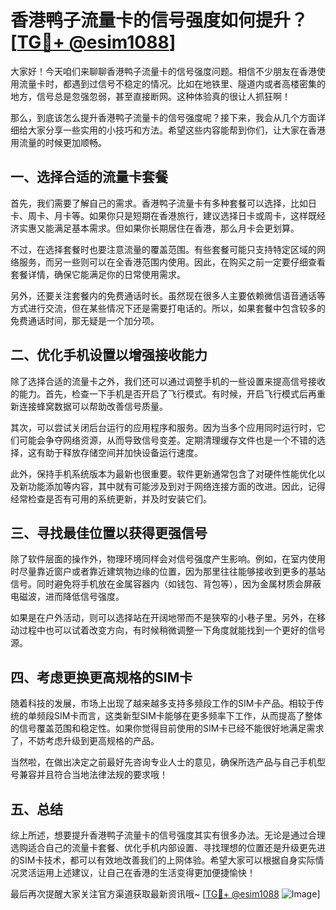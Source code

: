 # 香港鸭子流量卡的信号强度如何提升？[[TG💪+ @esim1088](https://t.me/s/esim1088)]

大家好！今天咱们来聊聊香港鸭子流量卡的信号强度问题。相信不少朋友在香港使用流量卡时，都遇到过信号不稳定的情况。比如在地铁里、隧道内或者高楼密集的地方，信号总是忽强忽弱，甚至直接断网。这种体验真的很让人抓狂啊！

那么，到底该怎么提升香港鸭子流量卡的信号强度呢？接下来，我会从几个方面详细给大家分享一些实用的小技巧和方法。希望这些内容能帮到你们，让大家在香港用流量的时候更加顺畅。

## 一、选择合适的流量卡套餐

首先，我们需要了解自己的需求。香港鸭子流量卡有多种套餐可以选择，比如日卡、周卡、月卡等。如果你只是短期在香港旅行，建议选择日卡或周卡，这样既经济实惠又能满足基本需求。但如果你长期居住在香港，那么月卡会更划算。

不过，在选择套餐时也要注意流量的覆盖范围。有些套餐可能只支持特定区域的网络服务，而另一些则可以在全香港范围内使用。因此，在购买之前一定要仔细查看套餐详情，确保它能满足你的日常使用需求。

另外，还要关注套餐内的免费通话时长。虽然现在很多人主要依赖微信语音通话等方式进行交流，但在某些情况下还是需要打电话的。所以，如果套餐中包含较多的免费通话时间，那无疑是一个加分项。

## 二、优化手机设置以增强接收能力

除了选择合适的流量卡之外，我们还可以通过调整手机的一些设置来提高信号接收的能力。首先，检查一下手机是否开启了飞行模式。有时候，开启飞行模式后再重新连接蜂窝数据可以帮助改善信号质量。

其次，可以尝试关闭后台运行的应用程序和服务。因为当多个应用同时运行时，它们可能会争夺网络资源，从而导致信号变差。定期清理缓存文件也是一个不错的选择，这有助于释放存储空间并加快设备运行速度。

此外，保持手机系统版本为最新也很重要。软件更新通常包含了对硬件性能优化以及新功能添加等内容，其中就有可能涉及到对于网络连接方面的改进。因此，记得经常检查是否有可用的系统更新，并及时安装它们。

## 三、寻找最佳位置以获得更强信号

除了软件层面的操作外，物理环境同样会对信号强度产生影响。例如，在室内使用时尽量靠近窗户或者靠近建筑物边缘的位置，因为那里往往能够接收到更多的基站信号。同时避免将手机放在金属容器内（如钱包、背包等），因为金属材质会屏蔽电磁波，进而降低信号强度。

如果是在户外活动，则可以选择站在开阔地带而不是狭窄的小巷子里。另外，在移动过程中也可以试着改变方向，有时候稍微调整一下角度就能找到一个更好的信号源。

## 四、考虑更换更高规格的SIM卡

随着科技的发展，市场上出现了越来越多支持多频段工作的SIM卡产品。相较于传统的单频段SIM卡而言，这类新型SIM卡能够在更多频率下工作，从而提高了整体的信号覆盖范围和稳定性。如果你觉得目前使用的SIM卡已经不能很好地满足需求了，不妨考虑升级到更高规格的产品。

当然啦，在做出决定之前最好先咨询专业人士的意见，确保所选产品与自己手机型号兼容并且符合当地法律法规的要求哦！

## 五、总结

综上所述，想要提升香港鸭子流量卡的信号强度其实有很多办法。无论是通过合理选购适合自己的流量卡套餐、优化手机内部设置、寻找理想的位置还是升级更先进的SIM卡技术，都可以有效地改善我们的上网体验。希望大家可以根据自身实际情况灵活运用上述建议，让自己在香港的生活变得更加便捷愉快！

最后再次提醒大家关注官方渠道获取最新资讯哦~ [[TG💪+ @esim1088](https://t.me/s/esim1088) ![Image](https://i.postimg.cc/4NQfJmqS/Snipaste-2025-05-13-00-14-12.png)]